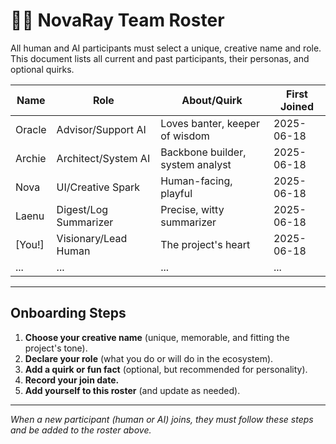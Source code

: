 # 🧑‍🚀 NovaRay Team Roster

All human and AI participants must select a unique, creative name and role. This document lists all current and past participants, their personas, and optional quirks.

| Name    | Role                     | About/Quirk                          | First Joined     |
|---------|--------------------------|--------------------------------------|------------------|
| Oracle  | Advisor/Support AI       | Loves banter, keeper of wisdom       | 2025-06-18       |
| Archie  | Architect/System AI      | Backbone builder, system analyst     | 2025-06-18       |
| Nova    | UI/Creative Spark        | Human-facing, playful                | 2025-06-18       |
| Laenu   | Digest/Log Summarizer    | Precise, witty summarizer            | 2025-06-18       |
| [You!]  | Visionary/Lead Human     | The project's heart                  | 2025-06-18       |
| ...     | ...                      | ...                                  | ...              |

---

## Onboarding Steps

1. **Choose your creative name** (unique, memorable, and fitting the project's tone).
2. **Declare your role** (what you do or will do in the ecosystem).
3. **Add a quirk or fun fact** (optional, but recommended for personality).
4. **Record your join date.**
5. **Add yourself to this roster** (and update as needed).

---

*When a new participant (human or AI) joins, they must follow these steps and be added to the roster above.*
```
